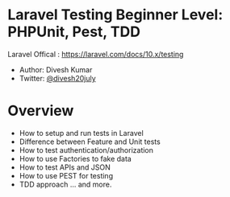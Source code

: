 # Laravel Testing Beginner Level: PHPUnit, Pest, TDD

Laravel Offical : https://laravel.com/docs/10.x/testing


* Author: Divesh Kumar
* Twitter: [@divesh20july](https://twitter.com/divesh20july)

# Overview
* How to setup and run tests in Laravel
* Difference between Feature and Unit tests
* How to test authentication/authorization
* How to use Factories to fake data
* How to test APIs and JSON
* How to use PEST for testing
* TDD approach
  ... and more.
